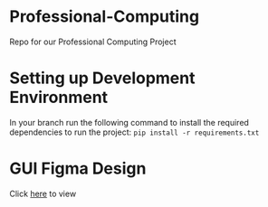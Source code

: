 # Professional-Computing
Repo for our Professional Computing Project

# Setting up Development Environment
In your branch run the following command to install the required dependencies to run the project:
`
  pip install -r requirements.txt
`

# GUI Figma Design 
Click [here](https://www.figma.com/file/2VfHAYio7h8a8sWqbWDlPq/Seadragon-Analysis-Tool-UI?node-id=825%3A8) to view 

